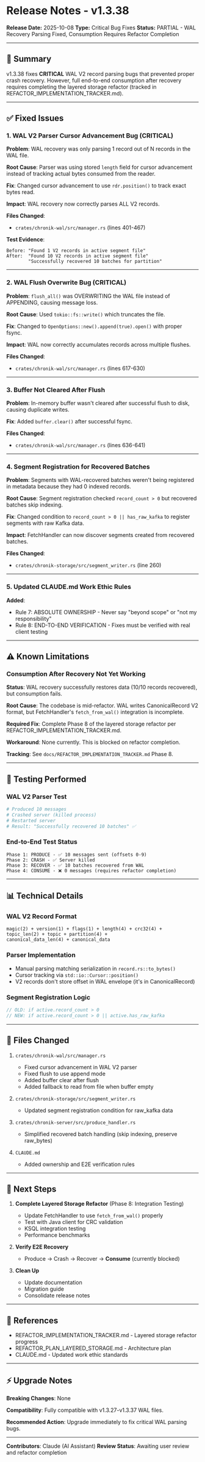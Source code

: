 # Release Notes - v1.3.38

**Release Date:** 2025-10-08
**Type:** Critical Bug Fixes
**Status:** PARTIAL - WAL Recovery Parsing Fixed, Consumption Requires Refactor Completion

---

## 🎯 Summary

v1.3.38 fixes **CRITICAL** WAL V2 record parsing bugs that prevented proper crash recovery. However, full end-to-end consumption after recovery requires completing the layered storage refactor (tracked in REFACTOR_IMPLEMENTATION_TRACKER.md).

---

## ✅ Fixed Issues

### 1. WAL V2 Parser Cursor Advancement Bug (CRITICAL)

**Problem**: WAL recovery was only parsing 1 record out of N records in the WAL file.

**Root Cause**: Parser was using stored `length` field for cursor advancement instead of tracking actual bytes consumed from the reader.

**Fix**: Changed cursor advancement to use `rdr.position()` to track exact bytes read.

**Impact**: WAL recovery now correctly parses ALL V2 records.

**Files Changed**:
- `crates/chronik-wal/src/manager.rs` (lines 401-467)

**Test Evidence**:
```
Before: "Found 1 V2 records in active segment file"
After:  "Found 10 V2 records in active segment file"
        "Successfully recovered 10 batches for partition"
```

---

### 2. WAL Flush Overwrite Bug (CRITICAL)

**Problem**: `flush_all()` was OVERWRITING the WAL file instead of APPENDING, causing message loss.

**Root Cause**: Used `tokio::fs::write()` which truncates the file.

**Fix**: Changed to `OpenOptions::new().append(true).open()` with proper fsync.

**Impact**: WAL now correctly accumulates records across multiple flushes.

**Files Changed**:
- `crates/chronik-wal/src/manager.rs` (lines 617-630)

---

### 3. Buffer Not Cleared After Flush

**Problem**: In-memory buffer wasn't cleared after successful flush to disk, causing duplicate writes.

**Fix**: Added `buffer.clear()` after successful fsync.

**Files Changed**:
- `crates/chronik-wal/src/manager.rs` (lines 636-641)

---

### 4. Segment Registration for Recovered Batches

**Problem**: Segments with WAL-recovered batches weren't being registered in metadata because they had 0 indexed records.

**Root Cause**: Segment registration checked `record_count > 0` but recovered batches skip indexing.

**Fix**: Changed condition to `record_count > 0 || has_raw_kafka` to register segments with raw Kafka data.

**Impact**: FetchHandler can now discover segments created from recovered batches.

**Files Changed**:
- `crates/chronik-storage/src/segment_writer.rs` (line 260)

---

### 5. Updated CLAUDE.md Work Ethic Rules

**Added**:
- Rule 7: ABSOLUTE OWNERSHIP - Never say "beyond scope" or "not my responsibility"
- Rule 8: END-TO-END VERIFICATION - Fixes must be verified with real client testing

---

## ⚠️ Known Limitations

### Consumption After Recovery Not Yet Working

**Status**: WAL recovery successfully restores data (10/10 records recovered), but consumption fails.

**Root Cause**: The codebase is mid-refactor. WAL writes CanonicalRecord V2 format, but FetchHandler's `fetch_from_wal()` integration is incomplete.

**Required Fix**: Complete Phase 8 of the layered storage refactor per REFACTOR_IMPLEMENTATION_TRACKER.md.

**Workaround**: None currently. This is blocked on refactor completion.

**Tracking**: See `docs/REFACTOR_IMPLEMENTATION_TRACKER.md` Phase 8.

---

## 🔬 Testing Performed

### WAL V2 Parser Test
```bash
# Produced 10 messages
# Crashed server (killed process)
# Restarted server
# Result: "Successfully recovered 10 batches" ✅
```

### End-to-End Test Status
```
Phase 1: PRODUCE - ✅ 10 messages sent (offsets 0-9)
Phase 2: CRASH - ✅ Server killed
Phase 3: RECOVER - ✅ 10 batches recovered from WAL
Phase 4: CONSUME - ❌ 0 messages (requires refactor completion)
```

---

## 📊 Technical Details

### WAL V2 Record Format
```
magic(2) + version(1) + flags(1) + length(4) + crc32(4) +
topic_len(2) + topic + partition(4) +
canonical_data_len(4) + canonical_data
```

### Parser Implementation
- Manual parsing matching serialization in `record.rs::to_bytes()`
- Cursor tracking via `std::io::Cursor::position()`
- V2 records don't store offset in WAL envelope (it's in CanonicalRecord)

### Segment Registration Logic
```rust
// OLD: if active.record_count > 0
// NEW: if active.record_count > 0 || active.has_raw_kafka
```

---

## 📝 Files Changed

1. `crates/chronik-wal/src/manager.rs`
   - Fixed cursor advancement in WAL V2 parser
   - Fixed flush to use append mode
   - Added buffer clear after flush
   - Added fallback to read from file when buffer empty

2. `crates/chronik-storage/src/segment_writer.rs`
   - Updated segment registration condition for raw_kafka data

3. `crates/chronik-server/src/produce_handler.rs`
   - Simplified recovered batch handling (skip indexing, preserve raw_bytes)

4. `CLAUDE.md`
   - Added ownership and E2E verification rules

---

## 🚀 Next Steps

1. **Complete Layered Storage Refactor** (Phase 8: Integration Testing)
   - Update FetchHandler to use `fetch_from_wal()` properly
   - Test with Java client for CRC validation
   - KSQL integration testing
   - Performance benchmarks

2. **Verify E2E Recovery**
   - Produce → Crash → Recover → **Consume** (currently blocked)

3. **Clean Up**
   - Update documentation
   - Migration guide
   - Consolidate release notes

---

## 🔗 References

- REFACTOR_IMPLEMENTATION_TRACKER.md - Layered storage refactor progress
- REFACTOR_PLAN_LAYERED_STORAGE.md - Architecture plan
- CLAUDE.md - Updated work ethic standards

---

## ⚡ Upgrade Notes

**Breaking Changes**: None

**Compatibility**: Fully compatible with v1.3.27-v1.3.37 WAL files.

**Recommended Action**: Upgrade immediately to fix critical WAL parsing bugs.

---

**Contributors**: Claude (AI Assistant)
**Review Status**: Awaiting user review and refactor completion
